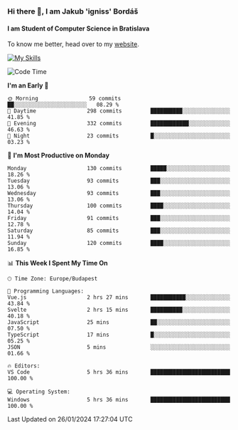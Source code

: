 ### Hi there 👋, I am Jakub 'igniss' Bordáš

#### I am Student of Computer Science in Bratislava
To know me better, head over to my [website](https://bordas.sk).

[![My Skills](https://skillicons.dev/icons?i=js,html,css,figma,svelte,java,kotlin,python,postgresql,typescript,nest,nodejs)](https://bordas.sk)


<!--START_SECTION:waka-->
![Code Time](http://img.shields.io/badge/Code%20Time-1%2C369%20hrs%209%20mins-blue)

**I'm an Early 🐤** 

```text
🌞 Morning                59 commits          ██░░░░░░░░░░░░░░░░░░░░░░░   08.29 % 
🌆 Daytime                298 commits         ██████████░░░░░░░░░░░░░░░   41.85 % 
🌃 Evening                332 commits         ████████████░░░░░░░░░░░░░   46.63 % 
🌙 Night                  23 commits          █░░░░░░░░░░░░░░░░░░░░░░░░   03.23 % 
```
📅 **I'm Most Productive on Monday** 

```text
Monday                   130 commits         █████░░░░░░░░░░░░░░░░░░░░   18.26 % 
Tuesday                  93 commits          ███░░░░░░░░░░░░░░░░░░░░░░   13.06 % 
Wednesday                93 commits          ███░░░░░░░░░░░░░░░░░░░░░░   13.06 % 
Thursday                 100 commits         ████░░░░░░░░░░░░░░░░░░░░░   14.04 % 
Friday                   91 commits          ███░░░░░░░░░░░░░░░░░░░░░░   12.78 % 
Saturday                 85 commits          ███░░░░░░░░░░░░░░░░░░░░░░   11.94 % 
Sunday                   120 commits         ████░░░░░░░░░░░░░░░░░░░░░   16.85 % 
```


📊 **This Week I Spent My Time On** 

```text
🕑︎ Time Zone: Europe/Budapest

💬 Programming Languages: 
Vue.js                   2 hrs 27 mins       ███████████░░░░░░░░░░░░░░   43.84 % 
Svelte                   2 hrs 15 mins       ██████████░░░░░░░░░░░░░░░   40.18 % 
JavaScript               25 mins             ██░░░░░░░░░░░░░░░░░░░░░░░   07.50 % 
TypeScript               17 mins             █░░░░░░░░░░░░░░░░░░░░░░░░   05.25 % 
JSON                     5 mins              ░░░░░░░░░░░░░░░░░░░░░░░░░   01.66 % 

🔥 Editors: 
VS Code                  5 hrs 36 mins       █████████████████████████   100.00 % 

💻 Operating System: 
Windows                  5 hrs 36 mins       █████████████████████████   100.00 % 
```


 Last Updated on 26/01/2024 17:27:04 UTC
<!--END_SECTION:waka-->
